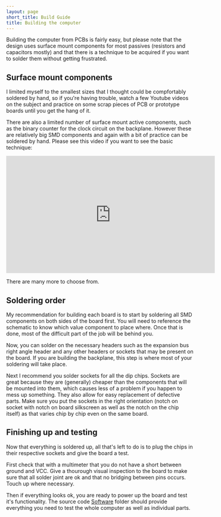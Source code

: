 ```yaml
---
layout: page
short_title: Build Guide
title: Building the computer
---
```


Building the computer from PCBs is fairly easy, but please note that the design uses surface mount components for most passives (resistors and capacitors mostly) and that there is a technique to be acquired if you want to solder them without getting frustrated.

## Surface mount components

I limited myself to the smallest sizes that I thought could be compfortably soldered by hand, so if you're having trouble, watch a few Youtube videos on the subject and practice on some scrap pieces of PCB or prototype boards until you get the hang of it.

There are also a limited number of surface mount active components, such as the binary counter for the clock circuit on the backplane. However these are relatively big SMD components and again with a bit of practice can be soldered by hand. Please see this video if you want to see the basic technique: 

<iframe width="560" height="315" src="https://www.youtube.com/embed/hoLf8gvvXXU" frameborder="0" allow="accelerometer; autoplay; clipboard-write; encrypted-media; gyroscope; picture-in-picture" allowfullscreen></iframe>

There are many more to choose from.

## Soldering order

My recommendation for building each board is to start by soldering all SMD components on both sides of the board first. You will need to reference the schematic to know which value component to place where. Once that is done, most of the difficult part of the job will be behind you.

Now, you can solder on the necessary headers such as the expansion bus right angle header and any other headers or sockets that may be present on the board. If you are building the backplane, this step is where most of your soldering will take place.

Next I recommend you solder sockets for all the dip chips. Sockets are great because they are (generally) cheaper than the components that will be mounted into them, which causes less of a problem if you happen to mess up something. They  also allow for easy replacement of defective parts. Make sure you put the sockets in the right orientation (notch on socket with notch on board silkscreen as well as the notch on the chip itself) as that varies chip by chip even on the same board.

## Finishing up and testing

Now that everything is soldered up, all that's left to do is to plug the chips in their respective sockets and give the board a test.

First check that with a multimeter that you do not have a short between ground and VCC. Give a thourough visual inspection to the board to make sure that all solder joint are ok and that no bridging between pins occurs. Touch up where necessary.

Then if everything looks ok, you are ready to power up the board and test it's functionality. The source code [Software](https://gitlab.com/planck-6502/planck-6502/-/tree/master/Software) folder should provide everything you need to test the whole computer as well as individual parts.

